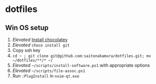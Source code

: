 # dotfiles

## Win OS setup

1. *Elevated* [Install chocolatey](https://chocolatey.org/install)
2. *Elevated* `choco install git`
3. Copy ssh key
4. `cd ~ ; git clone git@github.com:saitonakamura/dotfiles.git; mv ~/dotfiles/**/* ~/`
5. *Elevated* `~/scripts/install-software.ps1` with appropriate options
6. *Elevated* `~/scripts/file-assoc.ps1`
7. Run `:PlugInstall` in `nvim-qt.exe`
